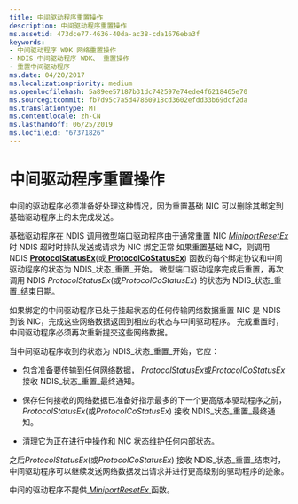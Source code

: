 ```yaml
---
title: 中间驱动程序重置操作
description: 中间驱动程序重置操作
ms.assetid: 473dce77-4636-40da-ac38-cda1676eba3f
keywords:
- 中间驱动程序 WDK 网络重置操作
- NDIS 中间驱动程序 WDK、 重置操作
- 重置中间驱动程序
ms.date: 04/20/2017
ms.localizationpriority: medium
ms.openlocfilehash: 5a89ee57187b31dc742597e74ede4f6218465e70
ms.sourcegitcommit: fb7d95c7a5d47860918cd3602efdd33b69dcf2da
ms.translationtype: MT
ms.contentlocale: zh-CN
ms.lasthandoff: 06/25/2019
ms.locfileid: "67371826"
---
```

# <a name="intermediate-driver-reset-operations"></a>中间驱动程序重置操作





中间的驱动程序必须准备好处理这种情况，因为重置基础 NIC 可以删除其绑定到基础驱动程序上的未完成发送。

基础驱动程序在 NDIS 调用微型端口驱动程序由于通常重置 NIC [ *MiniportResetEx* ](https://docs.microsoft.com/windows-hardware/drivers/ddi/content/ndis/nc-ndis-miniport_reset)时 NDIS 超时时排队发送或请求为 NIC 绑定正常 如果重置基础 NIC，则调用 NDIS [ **ProtocolStatusEx**](https://docs.microsoft.com/windows-hardware/drivers/ddi/content/ndis/nc-ndis-protocol_status_ex)(或[ **ProtocolCoStatusEx**](https://docs.microsoft.com/windows-hardware/drivers/ddi/content/ndis/nc-ndis-protocol_co_status_ex)) 函数的每个绑定协议和中间驱动程序的状态为 NDIS\_状态\_重置\_开始。 微型端口驱动程序完成后重置，再次调用 NDIS *ProtocolStatusEx*(或*ProtocolCoStatusEx*) 的状态为 NDIS\_状态\_重置\_结束日期。

如果绑定的中间驱动程序已处于挂起状态的任何传输网络数据重置 NIC 是 NDIS 到该 NIC，完成这些网络数据返回到相应的状态与中间驱动程序。 完成重置时，中间驱动程序必须再次重新提交这些网络数据。

当中间驱动程序收到的状态为 NDIS\_状态\_重置\_开始，它应：

-   包含准备要传输到任何网络数据， *ProtocolStatusEx*或*ProtocolCoStatusEx*接收 NDIS\_状态\_重置\_最终通知。

-   保存任何接收的网络数据已准备好指示最多的下一个更高版本驱动程序之前， *ProtocolStatusEx*(或*ProtocolCoStatusEx*) 接收 NDIS\_状态\_重置\_最终通知。

-   清理它为正在进行中操作和 NIC 状态维护任何内部状态。

之后*ProtocolStatusEx*(或*ProtocolCoStatusEx*) 接收 NDIS\_状态\_重置\_结束时，中间驱动程序可以继续发送网络数据发出请求并进行更高级别的驱动程序的迹象。

中间的驱动程序不提供[ *MiniportResetEx* ](https://docs.microsoft.com/windows-hardware/drivers/ddi/content/ndis/nc-ndis-miniport_reset)函数。

 

 





